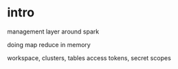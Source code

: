 # intro
management layer around spark

doing map reduce in memory

workspace, clusters, tables
access tokens, secret scopes








